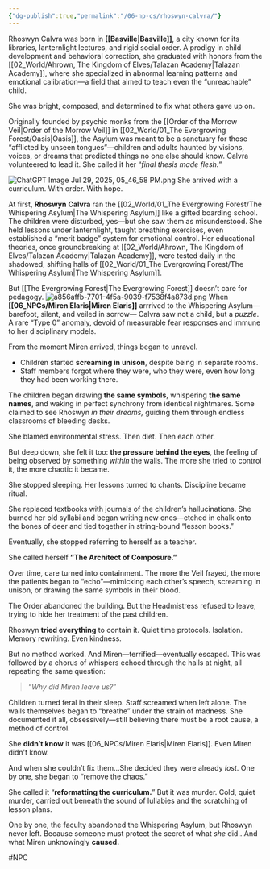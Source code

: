 ```yaml
---
{"dg-publish":true,"permalink":"/06-np-cs/rhoswyn-calvra/"}
---
```


Rhoswyn Calvra was born in **[[Basville\|Basville]]**, a city known for its libraries, lanternlight lectures, and rigid social order. A prodigy in child development and behavioral correction, she graduated with honors from the [[02_World/Ahrown, The Kingdom of Elves/Talazan Academy\|Talazan Academy]], where she specialized in abnormal learning patterns and emotional calibration—a field that aimed to teach even the “unreachable” child.

She was bright, composed, and determined to fix what others gave up on.

Originally founded by psychic monks from the [[Order of the Morrow Veil\|Order of the Morrow Veil]] in [[02_World/01_The Evergrowing Forest/Oasis\|Oasis]], the Asylum was meant to be a sanctuary for those “afflicted by unseen tongues”—children and adults haunted by visions, voices, or dreams that predicted things no one else should know. Calvra volunteered to lead it. She called it her “*final thesis made flesh.*”

![ChatGPT Image Jul 29, 2025, 05_46_58 PM.png](/img/user/Items/Non-Magical/ChatGPT%20Image%20Jul%2029,%202025,%2005_46_58%20PM.png)
She arrived with a curriculum. With order. With hope.

At first, **Rhoswyn Calvra** ran the [[02_World/01_The Evergrowing Forest/The Whispering Asylum\|The Whispering Asylum]] like a gifted boarding school. The children were disturbed, yes—but she saw them as misunderstood. She held lessons under lanternlight, taught breathing exercises, even established a “merit badge” system for emotional control. Her educational theories, once groundbreaking at [[02_World/Ahrown, The Kingdom of Elves/Talazan Academy\|Talazan Academy]], were tested daily in the shadowed, shifting halls of [[02_World/01_The Evergrowing Forest/The Whispering Asylum\|The Whispering Asylum]].

But [[The Evergrowing Forest\|The Evergrowing Forest]] doesn’t care for pedagogy.
![a856affb-7701-4f5a-9039-f7538f4a873d.png](/img/user/Items/Non-Magical/a856affb-7701-4f5a-9039-f7538f4a873d.png)
When **[[06_NPCs/Miren Elaris\|Miren Elaris]]** arrrived to the Whispering Asylum—barefoot, silent, and veiled in sorrow— Calvra saw not a child, but a _puzzle_. A rare “Type 0” anomaly, devoid of measurable fear responses and immune to her disciplinary models.

From the moment Miren arrived, things began to unravel.

- Children started **screaming in unison**, despite being in separate rooms.
- Staff members forgot where they were, who they were, even how long they had been working there.

The children began drawing **the same symbols**, whispering **the same names**, and waking in perfect synchrony from identical nightmares. Some claimed to see Rhoswyn _in their dreams,_ guiding them through endless classrooms of bleeding desks.

She blamed environmental stress. Then diet. Then each other.

But deep down, she felt it too: **the pressure behind the eyes**, the feeling of being observed by something _within_ the walls. The more she tried to control it, the more chaotic it became.

She stopped sleeping. Her lessons turned to chants. Discipline became ritual.

She replaced textbooks with journals of the children’s hallucinations. She burned her old syllabi and began writing new ones—etched in chalk onto the bones of deer and tied together in string-bound “lesson books.”

Eventually, she stopped referring to herself as a teacher.

She called herself **“The Architect of Composure.”**

Over time, care turned into containment. The more the Veil frayed, the more the patients began to “echo”—mimicking each other’s speech, screaming in unison, or drawing the same symbols in their blood.

The Order abandoned the building. But the Headmistress refused to leave, trying to hide her treatment of the past children.

Rhoswyn **tried everything** to contain it. Quiet time protocols. Isolation. Memory rewriting. Even kindness.

But no method worked. And Miren—terrified—eventually escaped. This was followed by a chorus of whispers echoed through the halls at night, all repeating the same question:
> “_Why did Miren leave us?_”

Children turned feral in their sleep. Staff screamed when left alone. The walls themselves began to “breathe” under the strain of madness. She documented it all, obsessively—still believing there must be a root cause, a method of control.  

She **didn’t know** it was [[06_NPCs/Miren Elaris\|Miren Elaris]]. Even Miren didn't know.

And when she couldn’t fix them…She decided they were already _lost_. One by one, she began to “remove the chaos.”

She called it “**reformatting the curriculum.**” But it was murder. Cold, quiet murder, carried out beneath the sound of lullabies and the scratching of lesson plans.

One by one, the faculty abandoned the Whispering Asylum, but Rhoswyn never left. Because someone must protect the secret of what _she_ did...And what Miren unknowingly **caused.**

#NPC 